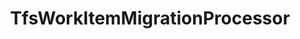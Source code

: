 ---
optionsClassName: TfsWorkItemMigrationProcessorOptions
optionsClassFullName: MigrationTools.Processors.TfsWorkItemMigrationProcessorOptions
configurationSamples:
- name: defaults
  description: 
  code: >-
    {
      "MigrationTools": {
        "Version": "16.0",
        "Processors": [
          {
            "ProcessorType": "TfsWorkItemMigrationProcessor",
            "AttachRevisionHistory": "False",
            "Enabled": "False",
            "FilterWorkItemsThatAlreadyExistInTarget": "False",
            "FixHtmlAttachmentLinks": "True",
            "GenerateMigrationComment": "True",
            "MaxGracefulFailures": "0",
            "PauseAfterEachWorkItem": "False",
            "SkipRevisionWithInvalidAreaPath": "False",
            "SkipRevisionWithInvalidIterationPath": "False",
            "SourceName": "Source",
            "TargetName": "Target",
            "UpdateCreatedBy": "True",
            "UpdateCreatedDate": "True",
            "WIQLQuery": "SELECT [System.Id] FROM WorkItems WHERE [System.TeamProject] = @TeamProject AND [System.WorkItemType] NOT IN ('Test Suite', 'Test Plan','Shared Steps','Shared Parameter','Feedback Request') ORDER BY [System.ChangedDate] desc",
            "WorkItemCreateRetryLimit": "5",
            "WorkItemIDs": null
          }
        ]
      }
    }
  sampleFor: MigrationTools.Processors.TfsWorkItemMigrationProcessorOptions
- name: sample
  description: 
  code: >-
    {
      "MigrationTools": {
        "Version": "16.0",
        "Processors": [
          {
            "ProcessorType": "TfsWorkItemMigrationProcessor",
            "AttachRevisionHistory": "False",
            "Enabled": "False",
            "FilterWorkItemsThatAlreadyExistInTarget": "False",
            "FixHtmlAttachmentLinks": "True",
            "GenerateMigrationComment": "True",
            "MaxGracefulFailures": "0",
            "PauseAfterEachWorkItem": "False",
            "SkipRevisionWithInvalidAreaPath": "False",
            "SkipRevisionWithInvalidIterationPath": "False",
            "SourceName": "Source",
            "TargetName": "Target",
            "UpdateCreatedBy": "True",
            "UpdateCreatedDate": "True",
            "WIQLQuery": "SELECT [System.Id] FROM WorkItems WHERE [System.TeamProject] = @TeamProject AND [System.WorkItemType] NOT IN ('Test Suite', 'Test Plan','Shared Steps','Shared Parameter','Feedback Request') ORDER BY [System.ChangedDate] desc",
            "WorkItemCreateRetryLimit": "5",
            "WorkItemIDs": null
          }
        ]
      }
    }
  sampleFor: MigrationTools.Processors.TfsWorkItemMigrationProcessorOptions
- name: classic
  description: 
  code: >-
    {
      "$type": "TfsWorkItemMigrationProcessorOptions",
      "Enabled": false,
      "UpdateCreatedDate": true,
      "UpdateCreatedBy": true,
      "WIQLQuery": "SELECT [System.Id] FROM WorkItems WHERE [System.TeamProject] = @TeamProject AND [System.WorkItemType] NOT IN ('Test Suite', 'Test Plan','Shared Steps','Shared Parameter','Feedback Request') ORDER BY [System.ChangedDate] desc",
      "FixHtmlAttachmentLinks": true,
      "WorkItemCreateRetryLimit": 5,
      "FilterWorkItemsThatAlreadyExistInTarget": false,
      "PauseAfterEachWorkItem": false,
      "AttachRevisionHistory": false,
      "GenerateMigrationComment": true,
      "WorkItemIDs": null,
      "MaxGracefulFailures": 0,
      "SkipRevisionWithInvalidIterationPath": false,
      "SkipRevisionWithInvalidAreaPath": false,
      "Enrichers": null,
      "SourceName": "Source",
      "TargetName": "Target",
      "RefName": null
    }
  sampleFor: MigrationTools.Processors.TfsWorkItemMigrationProcessorOptions
description: WorkItemMigrationConfig is the main processor used to Migrate Work Items, Links, and Attachments. Use `WorkItemMigrationConfig` to configure.
className: TfsWorkItemMigrationProcessor
typeName: Processors
architecture: 
options:
- parameterName: AttachRevisionHistory
  type: Boolean
  description: This will create a json file with the revision history and attach it to the work item. Best used with `MaxRevisions` or `ReplayRevisions`.
  defaultValue: '?'
- parameterName: Enabled
  type: Boolean
  description: If set to `true` then the processor will run. Set to `false` and the processor will not run.
  defaultValue: missng XML code comments
- parameterName: Enrichers
  type: List
  description: List of Enrichers that can be used to add more features to this processor. Only works with Native Processors and not legacy Processors.
  defaultValue: missng XML code comments
- parameterName: FilterWorkItemsThatAlreadyExistInTarget
  type: Boolean
  description: This loads all of the work items already saved to the Target and removes them from the Source work item list prior to commencing the run. While this may take some time in large data sets it reduces the time of the overall migration significantly if you need to restart.
  defaultValue: true
- parameterName: FixHtmlAttachmentLinks
  type: Boolean
  description: "**beta** If enabled this will fix any image attachments URL's, work item mention URL's or user mentions in the HTML fields as well as discussion comments. You must specify a PersonalAccessToken in the Source project for Azure DevOps; TFS should use integrated authentication."
  defaultValue: '?'
- parameterName: GenerateMigrationComment
  type: Boolean
  description: If enabled, adds a comment recording the migration
  defaultValue: false
- parameterName: MaxGracefulFailures
  type: Int32
  description: The maximum number of failures to tolerate before the migration fails. When set above zero, a work item migration error is logged but the migration will continue until the number of failed items reaches the configured value, after which the migration fails.
  defaultValue: 0
- parameterName: PauseAfterEachWorkItem
  type: Boolean
  description: Pause after each work item is migrated
  defaultValue: false
- parameterName: RefName
  type: String
  description: '`Refname` will be used in the future to allow for using named Options without the need to copy all of the options.'
  defaultValue: missng XML code comments
- parameterName: SkipRevisionWithInvalidAreaPath
  type: Boolean
  description: When set to true, this setting will skip a revision if the source area has not been migrated, has been deleted or is somehow invalid, etc.
  defaultValue: missng XML code comments
- parameterName: SkipRevisionWithInvalidIterationPath
  type: Boolean
  description: This will skip a revision if the source iteration has not been migrated i.e. it was deleted
  defaultValue: missng XML code comments
- parameterName: SourceName
  type: String
  description: missng XML code comments
  defaultValue: missng XML code comments
- parameterName: TargetName
  type: String
  description: missng XML code comments
  defaultValue: missng XML code comments
- parameterName: UpdateCreatedBy
  type: Boolean
  description: "If this is enabled the creation process on the target project will create the items with the original creation date. (Important: The item history is always pointed to the date of the migration, it's change only the data column CreateDate, not the internal create date)"
  defaultValue: true
- parameterName: UpdateCreatedDate
  type: Boolean
  description: "If this is enabled the creation process on the target project will create the items with the original creation date. (Important: The item history is always pointed to the date of the migration, it's change only the data column CreateDate, not the internal create date)"
  defaultValue: true
- parameterName: WIQLQuery
  type: String
  description: A work item query based on WIQL to select only important work items. To migrate all leave this empty. See [WIQL Query Bits](#wiql-query-bits)
  defaultValue: SELECT [System.Id] FROM WorkItems WHERE [System.TeamProject] = @TeamProject AND [System.WorkItemType] NOT IN ('Test Suite', 'Test Plan','Shared Steps','Shared Parameter','Feedback Request') ORDER BY [System.ChangedDate] desc
- parameterName: WorkItemCreateRetryLimit
  type: Int32
  description: '**beta** If set to a number greater than 0 work items that fail to save will retry after a number of seconds equal to the retry count. This allows for periodic network glitches not to end the process.'
  defaultValue: 5
- parameterName: WorkItemIDs
  type: IList
  description: A list of work items to import
  defaultValue: '[]'
status: ready
processingTarget: Work Items
classFile: /src/MigrationTools.Clients.TfsObjectModel/Processors/TfsWorkItemMigrationProcessor.cs
optionsClassFile: /src/MigrationTools.Clients.TfsObjectModel/Processors/TfsWorkItemMigrationProcessorOptions.cs

redirectFrom:
- /Reference/Processors/TfsWorkItemMigrationProcessorOptions/
layout: reference
toc: true
permalink: /Reference/Processors/TfsWorkItemMigrationProcessor/
title: TfsWorkItemMigrationProcessor
categories:
- Processors
- 
topics:
- topic: notes
  path: /docs/Reference/Processors/TfsWorkItemMigrationProcessor-notes.md
  exists: false
  markdown: ''
- topic: introduction
  path: /docs/Reference/Processors/TfsWorkItemMigrationProcessor-introduction.md
  exists: false
  markdown: ''

---